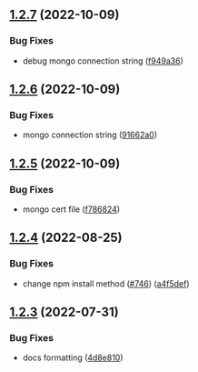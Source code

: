 ## [1.2.7](https://github.com/EddieHubCommunity/EddieBot/compare/v1.2.6...v1.2.7) (2022-10-09)


### Bug Fixes

* debug mongo connection string ([f949a36](https://github.com/EddieHubCommunity/EddieBot/commit/f949a3670f7a5ada1223352d49df5222daf81f34))



## [1.2.6](https://github.com/EddieHubCommunity/EddieBot/compare/v1.2.5...v1.2.6) (2022-10-09)


### Bug Fixes

* mongo connection string ([91662a0](https://github.com/EddieHubCommunity/EddieBot/commit/91662a0b06aaf1742f5aedcd899a05bd6d38879e))



## [1.2.5](https://github.com/EddieHubCommunity/EddieBot/compare/v1.2.4...v1.2.5) (2022-10-09)


### Bug Fixes

* mongo cert file ([f786824](https://github.com/EddieHubCommunity/EddieBot/commit/f7868249e7af04f3858b1d1d58b6ce05547934ea))



## [1.2.4](https://github.com/EddieHubCommunity/EddieBot/compare/v1.2.3...v1.2.4) (2022-08-25)


### Bug Fixes

* change npm install method ([#746](https://github.com/EddieHubCommunity/EddieBot/issues/746)) ([a4f5def](https://github.com/EddieHubCommunity/EddieBot/commit/a4f5def0c98e62d2e21df39d4cbb268393920681))



## [1.2.3](https://github.com/EddieHubCommunity/EddieBot/compare/v1.2.2...v1.2.3) (2022-07-31)


### Bug Fixes

* docs formatting ([4d8e810](https://github.com/EddieHubCommunity/EddieBot/commit/4d8e8108f0038d4f32ad4c0746f164926038ccef))



